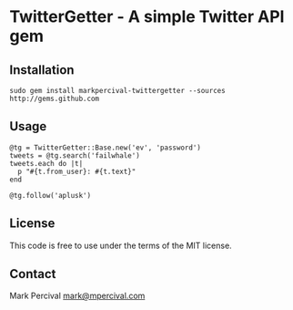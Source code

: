 # TwitterGetter - A simple Twitter API gem

## Installation

    sudo gem install markpercival-twittergetter --sources http://gems.github.com

## Usage
  
    @tg = TwitterGetter::Base.new('ev', 'password')
    tweets = @tg.search('failwhale')
    tweets.each do |t|
      p "#{t.from_user}: #{t.text}"
    end
    
    @tg.follow('aplusk')

## License

This code is free to use under the terms of the MIT license. 

## Contact

Mark Percival <mark@mpercival.com>

